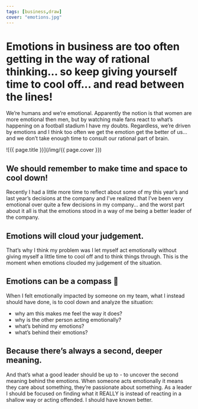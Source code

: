 ```yaml
---
tags: [business,draw]
cover: "emotions.jpg"
---
```


# Emotions in business are too often getting in the way of rational thinking... so keep giving yourself time to cool off... and read between the lines!

We’re humans and we’re emotional. Apparently the notion is that women are more emotional then men, but by watching male fans react to what’s happening on a football stadium I have my doubts. Regardless, we’re driven by emotions and I think too often we get the emotion get the better of us... and we don’t take enough time to consult our rational part of brain. 

<!--More-->

![{{ page.title }}](/img/{{ page.cover }})

## We should remember to make time and space to cool down!

Recently I had a little more time to reflect about some of my this year’s and last year’s decisions at the company and I’ve realized that I’ve been very emotional  over quite a few decisions in my company... and the worst part about it all is that the emotions stood in a way of me being a better leader of the company.

## Emotions will cloud your judgement.

That’s why I think my problem was I let myself act emotionally without giving myself a little time to cool off and to think things through. This is the moment when emotions clouded my judgement of the situation.

## Emotions can be a compass 🧭 

When I felt emotionally impacted by someone on my team, what I instead should have done, is to cool down and analyze the situation:

- why am this makes me feel the way it does?
- why is the other person acting emotionally?
- what’s behind my emotions?
- what’s behind their emotions?

## Because there’s always a second, deeper meaning.

And that’s what a good leader should be up to - to uncover the second meaning behind the emotions. When someone acts emotionally it means they care about something, they’re passionate about something. As a leader I should be focused on finding what it REALLY is instead of reacting in a shallow way or acting offended. I should have known better.


[n]: https://michael.gratis/nozbe
[p]: /podcast